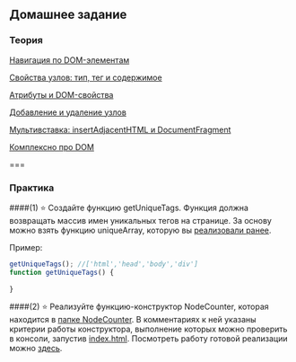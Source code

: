 ## Домашнее задание

### Теория

[Навигация по DOM-элементам](https://learn.javascript.ru/traversing-dom)

[Свойства узлов: тип, тег и содержимое](https://learn.javascript.ru/basic-dom-node-properties)

[Атрибуты и DOM-свойства](https://learn.javascript.ru/attributes-and-custom-properties)

[Добавление и удаление узлов](https://learn.javascript.ru/modifying-document)

[Мультивставка: insertAdjacentHTML и DocumentFragment](https://learn.javascript.ru/multi-insert)

[Комплексно про DOM](https://karmazzin.gitbooks.io/eloquentjavascript_ru/content/chapters/chapter13.html)

===
### Практика

####(1) ⭐ Создайте функцию getUniqueTags. Функция должна возвращать массив имен уникальных тегов на странице. За основу можно взять функцию uniqueArray, которую вы [реализовали ранее](https://github.com/spalah-01-2017/array_methods).

Пример:
```javascript
getUniqueTags(); //['html','head','body','div']
function getUniqueTags() {
    
}
```

####(2) ⭐ Реализуйте функцию-конструктор NodeCounter, которая находится в [папке NodeCounter](./NodeCounter). В комментариях к ней указаны критерии работы конструктора, выполнение которых можно проверить в консоли, запустив [index.html](./NodeCounter/index.html). Посмотреть работу готовой реализации можно [здесь](http://jsbin.com/xafirif/1/edit?console,output).
